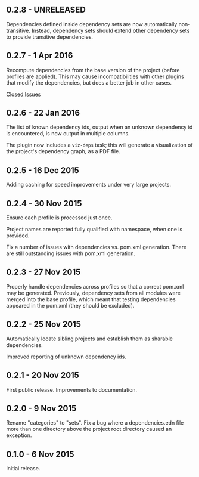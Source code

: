 ## 0.2.8 - UNRELEASED

Dependencies defined inside dependency sets are now automatically non-transitive.
Instead, dependency sets should extend other dependency sets to provide transitive
dependencies.

## 0.2.7 - 1 Apr 2016

Recompute dependencies from the base version of the project (before profiles are applied).
This may cause incompatibilities with other plugins that modify the dependencies, but
does a better job in other cases.

[Closed Issues](https://github.com/walmartlabs/shared-deps/issues?q=milestone%3A0.2.7+is%3Aclosed)

## 0.2.6 - 22 Jan 2016

The list of known dependency ids, output when an unknown dependency id is encountered,
is now output in multiple columns.

The plugin now includes a `viz-deps` task; this will generate a visualization
of the project's dependency graph, as a PDF file.

## 0.2.5 - 16 Dec 2015

Adding caching for speed improvements under very large projects.

## 0.2.4 - 30 Nov 2015

Ensure each profile is processed just once.

Project names are reported fully qualified with namespace, when one is provided.

Fix a number of issues with dependencies vs. pom.xml generation.
There are still outstanding issues with pom.xml generation.

## 0.2.3 - 27 Nov 2015

Properly handle dependencies across profiles so that a correct pom.xml
may be generated. Previously, dependency sets from all modules were merged
into the base profile, which meant that testing dependencies appeared
in the pom.xml (they should be excluded).

## 0.2.2 - 25 Nov 2015

Automatically locate sibling projects and establish them as sharable
dependencies.

Improved reporting of unknown dependency ids.

## 0.2.1 - 20 Nov 2015

First public release.
Improvements to documentation.

## 0.2.0 - 9 Nov 2015

Rename "categories" to "sets".
Fix a bug where a dependencies.edn file more than one directory above
the project root directory caused an exception.

## 0.1.0 - 6 Nov 2015

Initial release.
